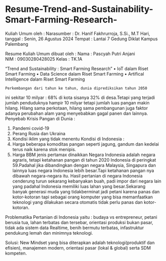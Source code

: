 # Resume-Trend-and-Sustainability-Smart-Farming-Research-
Kuliah Umum oleh :
Narasumber : Dr. Hanif Fakhrurroja, S.Si., M.T 
Hari, tanggal : Senin, 26 Agustus 2024
Tempat : Lantai 7 Gedung Diklat Kampus Palembang

Resume Kuliah Umum dibuat oleh :
Nama : Pascyah Putri Anjani		
NIM : 09030280428025
Kelas : TK.1A

“Trend and Sustainability : Smart Farming Research”	
•	IoT dalam Riset Smart Farming
•	Data Science dalam Riset Smart Farming
•	Artifical Intelligence dalam Riset Smart Farming

	Perkembangan dari tahun ke tahun, dunia diprediksikan tahun 2050 
 ini sekitar  10 milyar : 68% di kota sisanya 32% di desa.Tetapi yang terjadi jumlah penduduknya hampir  10 milyar tetapi jumlah luas pangan makin hilang. Hilang sama perkotaan, hilang sama pembangunan juga faktor adanya perubahan alam yang menyebabkan gagal panen dan lainnya.
Penyebab Krisis Pangan di Dunia :
1.	Pandemi covid-19
2.	Perang Rusia dan Ukraina
3.	Kondisi iklim yang tidak menentu
Kondisi di Indonesia :
1.	Harga beberapa komoditas pangan seperti jagung, gandum dan kedelai terus naik karena stok menipis.
2.	Harga BBM jenis pertamax dinaikkan
	Negara Indonesia adalah negara agraris, tetapi ketahanan pangan di tahun 2020 Indonesia di peringkat 59.Padahal jika dibandingkan dengan negara Malaysia, Singapura dan lainnya luas negara Indonesia lebih besar.Tapi ketahanan pangan nya dibawah negara-negara itu. Hasil pertanian di negara Indonesia cenderung turun sekarang kebanyakan buah, padi impor  dari negara lain yang padahal Indonesia memiliki luas lahan yang besar.Sekarang banyak generasi muda yang tidakberminat jadi petani karena panas dan kotor-kotoran tapi sebagai orang komputer yang bisa memanfaatkan teknologi yang dilakukan secara otomatis tidak perlu panas dan kotor-kotoran.

Problematika Pertanian di Indonesia yaitu : budaya vs entrepreneur, petani berusia tua, lahan terbatas dan tersebar, orientasi produksi bukan pasar, tidak ada sistem data Realtime, benih bermutu terbatas, infastruktur pendukung lemah dan minimnya teknologi.

Solusi: New Mindset yang bisa diterapkan adalah teknologi(produktif dan efisien), manajemen modern, orientasi pasar (lokal & global) serta SDM kompeten.
